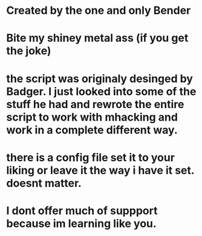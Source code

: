 # Created by the one and only Bender
# Bite my shiney metal ass (if you get the joke)


# the script was originaly desinged by Badger. I just looked into some of the stuff he had and rewrote the entire script to work with mhacking and work in a complete different way.

# there is a config file set it to your liking or leave it the way i have it set. doesnt matter.

# I dont offer much of suppport because im learning like you.
